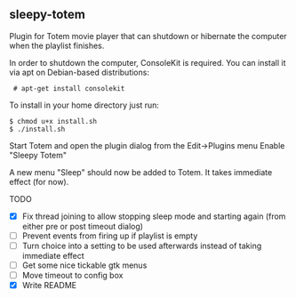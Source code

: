 sleepy-totem
--

Plugin for Totem movie player that can shutdown or hibernate the computer when the playlist finishes.

In order to shutdown the computer, ConsoleKit is required. You can install it via apt on Debian-based distributions:

```
 # apt-get install consolekit
```

To install in your home directory just run:

    $ chmod u+x install.sh 
    $ ./install.sh

Start Totem and open the plugin dialog from the Edit->Plugins menu
Enable "Sleepy Totem"

A new menu "Sleep" should now be added to Totem. It takes immediate effect (for now).

TODO

- [x] Fix thread joining to allow stopping sleep mode and starting again (from either pre or post timeout dialog)
- [ ] Prevent events from firing up if playlist is empty
- [ ] Turn choice into a setting to be used afterwards instead of taking immediate effect
- [ ] Get some nice tickable gtk menus
- [ ] Move timeout to config box
- [x] Write README
